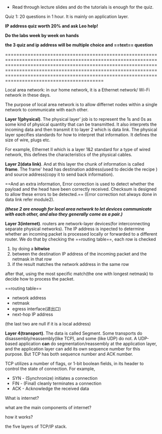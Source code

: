 - Read through lecture slides and do the tutorials is enough for the quiz.

Quiz 1: 20 questions in 1 hour. It is mainly on application layer. 

**IP address quiz worth 20% and ask Leo help!**

**Do the labs week by week on hands**

**the 3 quiz and ip address will be multiple choice and ==text== question**

=================================================================================================================================================================================================================================================================================================================



Local area network: in our home network, it is a Ethernet network/ Wi-Fi network in these days.

The purpose of local area network is to allow differnet nodes within a single network to communicate with each other.



**Layer 1(physical)**. The physical layer' job is to represent the 1s and 0s as some kind of physical quantity that can be transmitted. It also interprets the incoming data and then transmit it to layer 2 which is data link. The physical layer specifies standards for how to interpret that information. It defines the size of wire, plugs etc.

For example, Ethernet II which is a layer 1&2 standard for a type of wired network, this defines the characteristics of the physical cables.

**Layer 2(data link)**. And at this layer the chunk of information is called **frame**. The frame' head has destination address(used to decide the recipe ) and source address(copy it to send back information).

==And an extra information, Error correction is used to detect whether the payload and the head have been correctly received. Checksum is designed to allow these errors to be detected.== (Error correction not always done in data link refer module2).

***(these 2 are enough for local area network to let devices communicate with each other, and also they generally come as a pair.)***

**Layer 3(internet)**. routers are network-layer devices(for interconnecting separate physical networks). The IP address is inpected to determine whether an incoming packet is processed locally or forwarded to a different router. We do that by checking the ==routing table==, each row is checked 

1. by doing a **bitwise**
2. between the destination IP address of the incoming packet and the netmask in that row
3. if the result matches the network address in the same row

after that, using the most specific match(the one with longest netmask) to decide how to process the packet.

==routing table==

- network address
- netmask
- egress interface(进出口)
- next-hop IP address

(the last two are null if it is a local address)

**Layer 4(transport)**. The data is called Segment. Some transports do disassembly/reassembly(like TCP), and some (like UDP) do not. A UDP-based application **can** do segmentation/reassembly at the application layer, and the application layer can add its own sequence number for this purpose. But TCP has both sequence number and ACK number.

TCP utilizes a number of flags, or 1-bit boolean fields, in its header to control the state of connection. For example,

- SYN - (Synchronize) initiates a connection
- FIN - (Final) cleanly terminates a connection
- ACK - Acknowledge the received data





What is internet?



what are the main components of internet?



how it works?



the five layers of TCP/IP stack.
